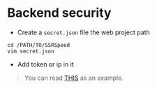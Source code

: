 # Backend security

- Create a `secret.json` file the web project path

```shell script
cd /PATH/TO/SSRSpeed
vim secret.json
```

- Add token or ip in it

> You can read [THIS](https://github.com/Avimitin/SSRSpeed/blob/master/secret_example.json) as an example.